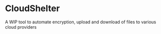 # CloudShelter
A WIP tool to automate encryption, upload and download of files to various cloud providers
